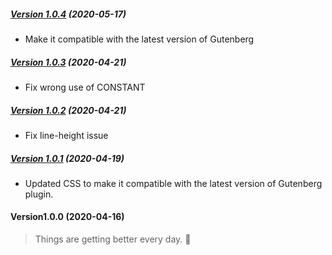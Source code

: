 ##### [Version 1.0.4](https://github.com/Codeinwp/gutenberg-menu-icons/compare/v1.0.3...v1.0.4) (2020-05-17)

- Make it compatible with the latest version of Gutenberg

##### [Version 1.0.3](https://github.com/Codeinwp/gutenberg-menu-icons/compare/v1.0.2...v1.0.3) (2020-04-21)

- Fix wrong use of CONSTANT

##### [Version 1.0.2](https://github.com/Codeinwp/gutenberg-menu-icons/compare/v1.0.1...v1.0.2) (2020-04-21)

- Fix line-height issue

##### [Version 1.0.1](https://github.com/Codeinwp/gutenberg-menu-icons/compare/v1.0.0...v1.0.1) (2020-04-19)

- Updated CSS to make it compatible with the latest version of Gutenberg plugin.

####   Version1.0.0 (2020-04-16)

> Things are getting better every day. 🚀
